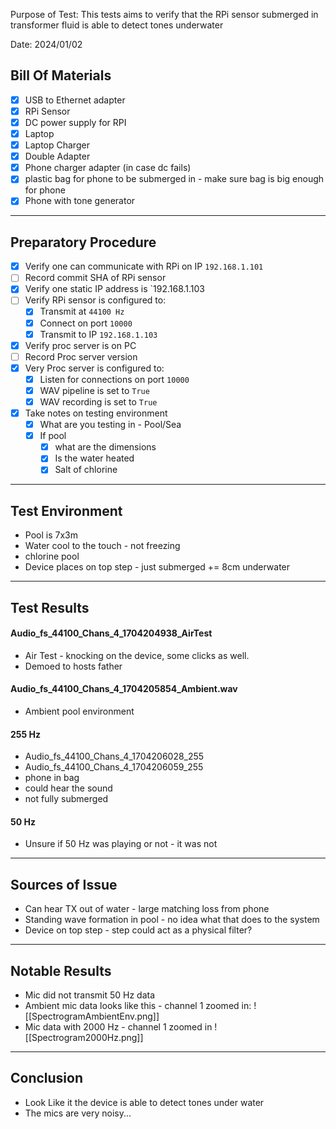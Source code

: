 
Purpose of Test: This tests aims to verify that the RPi sensor submerged in transformer fluid is able to detect tones underwater

Date: 2024/01/02
## Bill Of Materials

- [x] USB to Ethernet adapter
- [x] RPi Sensor
- [x] DC power supply for RPI
- [x] Laptop
- [x] Laptop Charger
- [x] Double Adapter
- [x] Phone charger adapter (in case dc fails)
- [x] plastic bag for phone to be submerged in - make sure bag is big enough for phone
- [x] Phone with tone generator
 ----
## Preparatory Procedure

- [x] Verify one can communicate with RPi on IP `192.168.1.101`
- [ ] Record commit SHA of RPi sensor
- [x] Verify one static IP address is `192.168.1.103
- [ ] Verify RPi sensor is configured to:
	- [x] Transmit at `44100 Hz`
	- [x] Connect on port `10000`
	- [x] Transmit to IP `192.168.1.103`
- [x] Verify proc server is on PC
- [ ] Record Proc server version
- [x] Very Proc server is configured to:
	- [x] Listen for connections on port `10000`
	- [x] WAV pipeline is set to `True`
	- [x] WAV recording is set to `True`
- [x] Take notes on testing environment
	- [x] What are you testing in  - Pool/Sea
	- [x] If pool 
		- [x] what are the dimensions
		- [x] Is the water heated
		- [x] Salt of chlorine 

----
## Test Environment

- Pool is 7x3m
- Water cool to the touch - not freezing
- chlorine pool
- Device places on top step - just submerged += 8cm underwater

----
## Test Results

#### Audio_fs_44100_Chans_4_1704204938_AirTest
- Air Test - knocking on the device, some clicks as well.
- Demoed to hosts father
#### Audio_fs_44100_Chans_4_1704205854_Ambient.wav
- Ambient pool environment
#### 255 Hz
- Audio_fs_44100_Chans_4_1704206028_255
- Audio_fs_44100_Chans_4_1704206059_255
- phone in bag
- could hear the sound
- not fully submerged
#### 50 Hz
- Unsure if 50 Hz was playing or not - it was not

----
## Sources of Issue

- Can hear TX out of water - large matching loss from phone
- Standing wave formation in pool - no idea what that does to the system
- Device on top step - step could act as a physical filter?

----
## Notable Results

- Mic did not transmit 50 Hz data
- Ambient mic data looks like this - channel 1 zoomed in:
![[SpectrogramAmbientEnv.png]]  
- Mic data with 2000 Hz - channel 1 zoomed in
![[Spectrogram2000Hz.png]]
----
## Conclusion

- Look Like it the device is able to detect tones under water
- The mics are very noisy...



